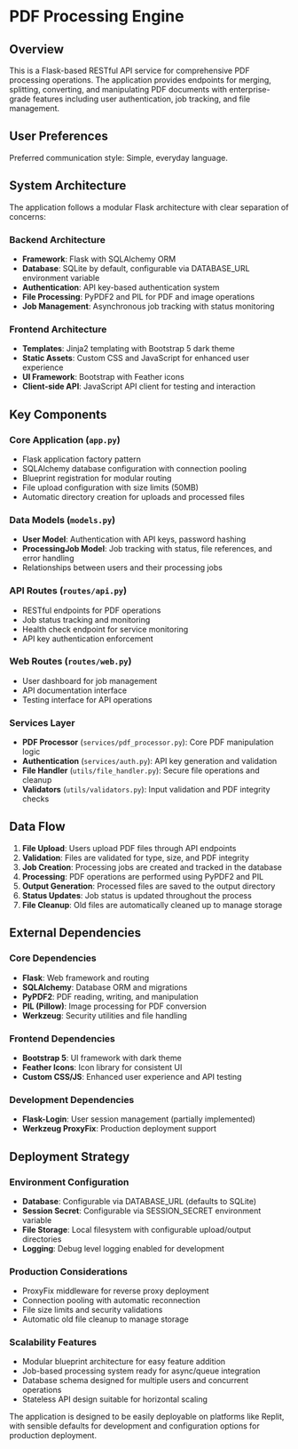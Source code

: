 # PDF Processing Engine

## Overview

This is a Flask-based RESTful API service for comprehensive PDF processing operations. The application provides endpoints for merging, splitting, converting, and manipulating PDF documents with enterprise-grade features including user authentication, job tracking, and file management.

## User Preferences

Preferred communication style: Simple, everyday language.

## System Architecture

The application follows a modular Flask architecture with clear separation of concerns:

### Backend Architecture
- **Framework**: Flask with SQLAlchemy ORM
- **Database**: SQLite by default, configurable via DATABASE_URL environment variable
- **Authentication**: API key-based authentication system
- **File Processing**: PyPDF2 and PIL for PDF and image operations
- **Job Management**: Asynchronous job tracking with status monitoring

### Frontend Architecture
- **Templates**: Jinja2 templating with Bootstrap 5 dark theme
- **Static Assets**: Custom CSS and JavaScript for enhanced user experience
- **UI Framework**: Bootstrap with Feather icons
- **Client-side API**: JavaScript API client for testing and interaction

## Key Components

### Core Application (`app.py`)
- Flask application factory pattern
- SQLAlchemy database configuration with connection pooling
- Blueprint registration for modular routing
- File upload configuration with size limits (50MB)
- Automatic directory creation for uploads and processed files

### Data Models (`models.py`)
- **User Model**: Authentication with API keys, password hashing
- **ProcessingJob Model**: Job tracking with status, file references, and error handling
- Relationships between users and their processing jobs

### API Routes (`routes/api.py`)
- RESTful endpoints for PDF operations
- Job status tracking and monitoring
- Health check endpoint for service monitoring
- API key authentication enforcement

### Web Routes (`routes/web.py`)
- User dashboard for job management
- API documentation interface
- Testing interface for API operations

### Services Layer
- **PDF Processor** (`services/pdf_processor.py`): Core PDF manipulation logic
- **Authentication** (`services/auth.py`): API key generation and validation
- **File Handler** (`utils/file_handler.py`): Secure file operations and cleanup
- **Validators** (`utils/validators.py`): Input validation and PDF integrity checks

## Data Flow

1. **File Upload**: Users upload PDF files through API endpoints
2. **Validation**: Files are validated for type, size, and PDF integrity
3. **Job Creation**: Processing jobs are created and tracked in the database
4. **Processing**: PDF operations are performed using PyPDF2 and PIL
5. **Output Generation**: Processed files are saved to the output directory
6. **Status Updates**: Job status is updated throughout the process
7. **File Cleanup**: Old files are automatically cleaned up to manage storage

## External Dependencies

### Core Dependencies
- **Flask**: Web framework and routing
- **SQLAlchemy**: Database ORM and migrations
- **PyPDF2**: PDF reading, writing, and manipulation
- **PIL (Pillow)**: Image processing for PDF conversion
- **Werkzeug**: Security utilities and file handling

### Frontend Dependencies
- **Bootstrap 5**: UI framework with dark theme
- **Feather Icons**: Icon library for consistent UI
- **Custom CSS/JS**: Enhanced user experience and API testing

### Development Dependencies
- **Flask-Login**: User session management (partially implemented)
- **Werkzeug ProxyFix**: Production deployment support

## Deployment Strategy

### Environment Configuration
- **Database**: Configurable via DATABASE_URL (defaults to SQLite)
- **Session Secret**: Configurable via SESSION_SECRET environment variable
- **File Storage**: Local filesystem with configurable upload/output directories
- **Logging**: Debug level logging enabled for development

### Production Considerations
- ProxyFix middleware for reverse proxy deployment
- Connection pooling with automatic reconnection
- File size limits and security validations
- Automatic old file cleanup to manage storage

### Scalability Features
- Modular blueprint architecture for easy feature addition
- Job-based processing system ready for async/queue integration
- Database schema designed for multiple users and concurrent operations
- Stateless API design suitable for horizontal scaling

The application is designed to be easily deployable on platforms like Replit, with sensible defaults for development and configuration options for production deployment.